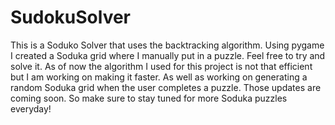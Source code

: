 # SudokuSolver
This is a Soduko Solver that uses the backtracking algorithm. 
Using pygame I created a Soduka grid where I manually put in a puzzle. Feel free to try and solve it. As of now the algorithm I used for this project is not that efficient but I am working on making it faster. As well as working on generating a random Soduka grid when the user completes a puzzle. Those updates are coming soon. So make sure to stay tuned for more Soduka puzzles everyday! 
